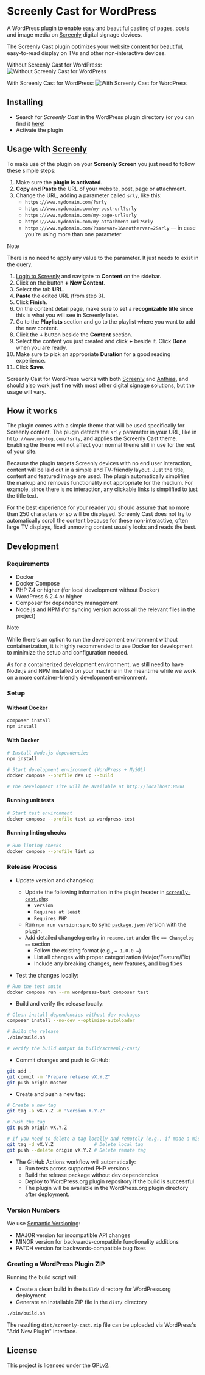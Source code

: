 # Screenly Cast for WordPress

A WordPress plugin to enable easy and beautiful casting of pages, posts and image
media on [Screenly](https://www.screenly.io) digital signage devices.

The Screenly Cast plugin optimizes your website content for beautiful,
easy-to-read display on TVs and other non-interactive devices.

Without Screenly Cast for WordPress:
![Without Screenly Cast for WordPress](/assets/screenshot-1.png)

With Screenly Cast for WordPress:
![With Screenly Cast for WordPress](/assets/screenshot-2.png)

## Installing

* Search for *Screenly Cast* in the WordPress plugin directory (or you can find it
  [here](https://wordpress.org/plugins/screenly-cast/))
* Activate the plugin

## Usage with [Screenly](https://www.screenly.io)

To make use of the plugin on your **Screenly Screen** you just need to follow
these simple steps:

1. Make sure the **plugin is activated**.
1. **Copy and Paste** the URL of your website, post, page or attachment.
1. Change the URL, adding a parameter called `srly`, like this:
   * `https://www.mydomain.com/?srly`
   * `https://www.mydomain.com/my-post-url?srly`
   * `https://www.mydomain.com/my-page-url?srly`
   * `https://www.mydomain.com/my-attachment-url?srly`
   * `https://www.mydomain.com/?somevar=1&anothervar=2&srly` &mdash; in case you're
     using more than one parameter

> [!NOTE]
> There is no need to apply any value to the parameter. It just needs to exist in the query.

1. [Login to Screenly](https://login.screenlyapp.com) and navigate to **Content**
   on the sidebar.
1. Click on the button **+ New Content**.
1. Select the tab **URL**.
1. **Paste** the edited URL (from step 3).
1. Click **Finish**.
1. On the content detail page, make sure to set a **recognizable title** since this
   is what you will see in Screenly later.
1. Go to the **Playlists** section and go to the playlist where you want to add
    the new content.
1. Click the **+** button beside the **Content** section.
1. Select the content you just created and click **+** beside it. Click **Done**
    when you are ready.
1. Make sure to pick an appropriate **Duration** for a good reading experience.
1. Click **Save**.

Screenly Cast for WordPress works with both [Screenly](https://www.screenly.io)
and [Anthias](https://anthias.screenly.io/), and should also work just fine with
most other digital signage solutions, but the usage will vary.

## How it works

The plugin comes with a simple theme that will be used specifically for Screenly
content. The plugin detects the `srly` parameter in your URL, like in
`http://www.myblog.com/?srly`, and applies the Screenly Cast theme. Enabling the
theme will not affect your normal theme still in use for the rest of your site.

Because the plugin targets Screenly devices with no end user interaction, content
will be laid out in a simple and TV-friendly layout. Just the title, content and
featured image are used. The plugin automatically simplifies the markup and
removes functionality not appropriate for the medium. For example, since there is
no interaction, any clickable links is simplified to just the title text.

For the best experience for your reader you should assume that no more than 250
characters or so will be displayed. Screenly Cast does not try to automatically
scroll the content because for these non-interactive, often large TV displays,
fixed unmoving content usually looks and reads the best.

## Development

### Requirements

* Docker
* Docker Compose
* PHP 7.4 or higher (for local development without Docker)
* WordPress 6.2.4 or higher
* Composer for dependency management
* Node.js and NPM (for syncing version across all the relevant files in the project)

> [!NOTE]
> While there's an option to run the development environment without containerization,
> it is highly recommended to use Docker for development to minimize the setup and
> configuration needed.
>
> As for a containerized development environment, we still need to have Node.js and
> NPM installed on your machine in the meantime while we work on a more container-friendly
> development environment.

### Setup

#### Without Docker

```bash
composer install
npm install
```

#### With Docker

```bash
# Install Node.js dependencies
npm install

# Start development environment (WordPress + MySQL)
docker compose --profile dev up --build

# The development site will be available at http://localhost:8000
```

#### Running unit tests

```bash
# Start test environment
docker compose --profile test up wordpress-test
```

#### Running linting checks

```bash
# Run linting checks
docker compose --profile lint up
```

### Release Process

* Update version and changelog:
  * Update the following information in the plugin header in [`screenly-cast.php`](/screenly-cast/screenly-cast.php):
    * `Version`
    * `Requires at least`
    * `Requires PHP`
  * Run `npm run version:sync` to sync [`package.json`](/package.json) version with the plugin.
  * Add detailed changelog entry in `readme.txt` under the `== Changelog ==`
    section
    * Follow the existing format (e.g., `= 1.0.0 =`)
    * List all changes with proper categorization (Major/Feature/Fix)
    * Include any breaking changes, new features, and bug fixes

* Test the changes locally:

```bash
# Run the test suite
docker compose run --rm wordpress-test composer test
```

* Build and verify the release locally:

```bash
# Clean install dependencies without dev packages
composer install --no-dev --optimize-autoloader

# Build the release
./bin/build.sh

# Verify the build output in build/screenly-cast/
```

* Commit changes and push to GitHub:

```bash
git add .
git commit -m "Prepare release vX.Y.Z"
git push origin master
```

* Create and push a new tag:

```bash
# Create a new tag
git tag -a vX.Y.Z -m "Version X.Y.Z"

# Push the tag
git push origin vX.Y.Z

# If you need to delete a tag locally and remotely (e.g., if made a mistake):
git tag -d vX.Y.Z               # Delete local tag
git push --delete origin vX.Y.Z # Delete remote tag
```

* The GitHub Actions workflow will automatically:
  * Run tests across supported PHP versions
  * Build the release package without dev dependencies
  * Deploy to WordPress.org plugin repository if the build is successful
  * The plugin will be available in the WordPress.org plugin directory after
     deployment.

### Version Numbers

We use [Semantic Versioning](https://semver.org/):

* MAJOR version for incompatible API changes
* MINOR version for backwards-compatible functionality additions
* PATCH version for backwards-compatible bug fixes

### Creating a WordPress Plugin ZIP

Running the build script will:

* Create a clean build in the `build/` directory for WordPress.org deployment
* Generate an installable ZIP file in the `dist/` directory

```bash
./bin/build.sh
```

The resulting `dist/screenly-cast.zip` file can be uploaded via WordPress's "Add New Plugin" interface.

## License

This project is licensed under the [GPLv2](/LICENSE).
